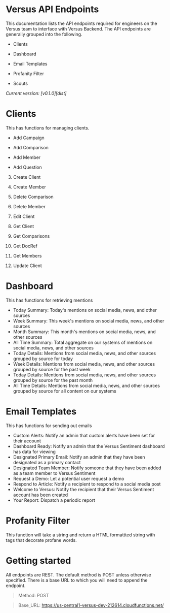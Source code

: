# Versus API Endpoints

This documentation lists the API endpoints required for engineers on the Versus team to interface with Versus Backend. The API endpoints are generally grouped into the following.

* Clients

* Dashboard

* Email Templates

* Profanity Filter

* Scouts

*Current version: [v0.1.0][dist]*


# Clients

This has functions for managing clients.

* Add Campaign

* Add Comparison

* Add Member

* Add Question

3. Create Client

4. Create Member

5. Delete Comparison

6. Delete Member

7. Edit Client

8. Get Client

9. Get Comparisons

10. Get DocRef

11. Get Members

12. Update Client

# Dashboard

This has functions for retrieving mentions
 * Today Summary: Today's mentions on social media, news, and other sources
 * Week Summary: This week's mentions on social media, news, and other sources
 * Month Summary: This month's mentions on social media, news, and other sources
 * All Time Summary: Total aggregate on our systems of mentions on social media, news, and other sources
 * Today Details: Mentions from social media, news, and other sources grouped by source for today
 * Week Details: Mentions from social media, news, and other sources grouped by source for the past week
 * Today Details: Mentions from social media, news, and other sources grouped by source for the past month
 * All Time Details: Mentions from social media, news, and other sources grouped by source for all content on our systems

# Email Templates

This has functions for sending out emails
 * Custom Alerts: Notify an admin that custom alerts have been set for their account
 * Dashboard Ready: Notify an admin that the Versus Sentiment dashboard has data for viewing
 * Designated Primary Email: Notify an admin that they have been designated as a primary contact
 * Designated Team Member: Notify someone that they have been added as a team member to Versus Sentiment
 * Request a Demo: Let a potential user request a demo
 * Respond to Article: Notify a recipient to respond to a social media post
 * Welcome to Versus: Notify the recipient that their Versus Sentiment account has been created
 * Your Report: Dispatch a periodic report

# Profanity Filter

This function will take a string and return a HTML formattted string with tags that decorate profane words.


# Getting started

All endpoints are REST. The default method is POST unless otherwise specified. There is a base URL to which you will need to append the endpoint.

> Method: POST

> Base_URL: https://us-central1-versus-dev-212614.cloudfunctions.net/
